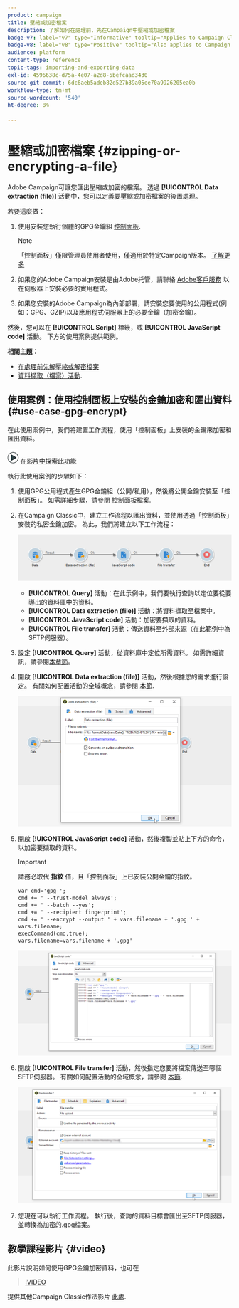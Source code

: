 ```yaml
---
product: campaign
title: 壓縮或加密檔案
description: 了解如何在處理前，先在Campaign中壓縮或加密檔案
badge-v7: label="v7" type="Informative" tooltip="Applies to Campaign Classic v7"
badge-v8: label="v8" type="Positive" tooltip="Also applies to Campaign v8"
audience: platform
content-type: reference
topic-tags: importing-and-exporting-data
exl-id: 4596638c-d75a-4e07-a2d8-5befcaad3430
source-git-commit: 6dc6aeb5adeb82d527b39a05ee70a9926205ea0b
workflow-type: tm+mt
source-wordcount: '540'
ht-degree: 8%

---
```


# 壓縮或加密檔案 {#zipping-or-encrypting-a-file}



Adobe Campaign可讓您匯出壓縮或加密的檔案。 透過 **[!UICONTROL Data extraction (file)]** 活動中，您可以定義要壓縮或加密檔案的後置處理。

若要這麼做：

1. 使用安裝您執行個體的GPG金鑰組 [控制面板](https://experienceleague.adobe.com/docs/control-panel/using/instances-settings/gpg-keys-management.html?lang=en#encrypting-data).

   >[!NOTE]
   >
   >「控制面板」僅限管理員使用者使用，僅適用於特定Campaign版本。 [了解更多](https://experienceleague.adobe.com/docs/control-panel/using/discover-control-panel/key-features.html?lang=zh-Hant)

1. 如果您的Adobe Campaign安裝是由Adobe托管，請聯絡 [Adobe客戶服務](https://helpx.adobe.com/tw/enterprise/admin-guide.html/enterprise/using/support-for-experience-cloud.ug.html) 以在伺服器上安裝必要的實用程式。
1. 如果您安裝的Adobe Campaign為內部部署，請安裝您要使用的公用程式(例如：GPG、GZIP)以及應用程式伺服器上的必要金鑰（加密金鑰）。

然後，您可以在 **[!UICONTROL Script]** 標籤，或 **[!UICONTROL JavaScript code]** 活動。 下方的使用案例提供範例。

**相關主題：**

* [在處理前先解壓縮或解密檔案](../../platform/using/unzip-decrypt.md)
* [資料擷取（檔案）活動](../../workflow/using/extraction--file-.md).

## 使用案例：使用控制面板上安裝的金鑰加密和匯出資料 {#use-case-gpg-encrypt}

在此使用案例中，我們將建置工作流程，使用「控制面板」上安裝的金鑰來加密和匯出資料。

![](assets/do-not-localize/how-to-video.png) [在影片中探索此功能](#video)

執行此使用案例的步驟如下：

1. 使用GPG公用程式產生GPG金鑰組（公開/私用），然後將公開金鑰安裝至「控制面板」。 如需詳細步驟，請參閱 [控制面板檔案](https://experienceleague.adobe.com/docs/control-panel/using/instances-settings/gpg-keys-management.html?lang=en#encrypting-data).

1. 在Campaign Classic中，建立工作流程以匯出資料，並使用透過「控制面板」安裝的私密金鑰加密。 為此，我們將建立以下工作流程：

   ![](assets/gpg-workflow-encrypt.png)

   * **[!UICONTROL Query]** 活動：在此示例中，我們要執行查詢以定位要從要導出的資料庫中的資料。
   * **[!UICONTROL Data extraction (file)]** 活動：將資料擷取至檔案中。
   * **[!UICONTROL JavaScript code]** 活動：加密要擷取的資料。
   * **[!UICONTROL File transfer]** 活動：傳送資料至外部來源（在此範例中為SFTP伺服器）。

1. 設定 **[!UICONTROL Query]** 活動，從資料庫中定位所需資料。 如需詳細資訊，請參閱[本章節](../../workflow/using/query.md)。

1. 開啟 **[!UICONTROL Data extraction (file)]** 活動，然後根據您的需求進行設定。 有關如何配置活動的全域概念，請參閱 [本節](../../workflow/using/extraction--file-.md).

   ![](assets/gpg-data-extraction.png)

1. 開啟 **[!UICONTROL JavaScript code]** 活動，然後複製並貼上下方的命令，以加密要擷取的資料。

   >[!IMPORTANT]
   >
   >請務必取代 **指紋** 值，且「控制面板」上已安裝公開金鑰的指紋。

   ```
   var cmd='gpg ';
   cmd += ' --trust-model always';
   cmd += ' --batch --yes';
   cmd += ' --recipient fingerprint';
   cmd += ' --encrypt --output ' + vars.filename + '.gpg ' + vars.filename;
   execCommand(cmd,true);
   vars.filename=vars.filename + '.gpg'
   ```

   ![](assets/gpg-script.png)

1. 開啟 **[!UICONTROL File transfer]** 活動，然後指定您要將檔案傳送至哪個SFTP伺服器。 有關如何配置活動的全域概念，請參閱 [本節](../../workflow/using/file-transfer.md).

   ![](assets/gpg-file-transfer.png)

1. 您現在可以執行工作流程。 執行後，查詢的資料目標會匯出至SFTP伺服器，並轉換為加密的.gpg檔案。

## 教學課程影片 {#video}

此影片說明如何使用GPG金鑰加密資料，也可在

>[!VIDEO](https://video.tv.adobe.com/v/36399?quality=12)

提供其他Campaign Classic作法影片 [此處](https://experienceleague.adobe.com/docs/campaign-classic-learn/tutorials/overview.html?lang=zh-Hant).
